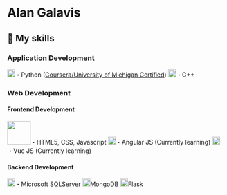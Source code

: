 # Alan Galavis

## 🔧 My skills 
### Application Development
<img height="18" width="18" src="https://skillicons.dev/icons?i=python" />・Python ([Coursera/University of Michigan Certified](https://www.coursera.org/account/accomplishments/specialization/certificate/89GEQ6MFQ39Q))
<img height="18" width="18" src="https://skillicons.dev/icons?i=cpp" />・C++
### Web Development
#### Frontend Development
<img height="54" width="54" src="https://skillicons.dev/icons?i=html,css,js" />・HTML5, CSS, Javascript
<img height="18" width="18" src="https://skillicons.dev/icons?i=angular" />・Angular JS (Currently learning)
<img height="18" width="18" src="https://skillicons.dev/icons?i=vue" />・Vue JS (Currently learning)

#### Backend Development
<img height="18" width="18" src="https://skillicons.dev/icons?i=mysql" />・Microsoft SQLServer
<img height="18" width="18" src="https://skillicons.dev/icons?i=mongodb" />MongoDB
<img height="18" width="18" src="https://skillicons.dev/icons?i=flask" />Flask
<!--
**alanegd/alanegd** is a ✨ _special_ ✨ repository because its `README.md` (this file) appears on your GitHub profile.

Here are some ideas to get you started:

- 🔭 I’m currently working on ...
- 🌱 I’m currently learning ...
- 👯 I’m looking to collaborate on ...
- 🤔 I’m looking for help with ...
- 💬 Ask me about ...
- 📫 How to reach me: ...
- ⚡ Fun fact: ...
-->
